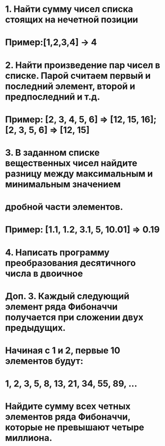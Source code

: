 # 1. Найти сумму чисел списка стоящих на нечетной позиции
#    Пример:[1,2,3,4] -> 4

# 2. Найти произведение пар чисел в списке. Парой считаем первый и последний элемент, второй и предпоследний и т.д. 
#    Пример: [2, 3, 4, 5, 6] => [12, 15, 16]; [2, 3, 5, 6] => [12, 15] 

# 3. В заданном списке вещественных чисел найдите разницу между максимальным и минимальным значением 
#    дробной части    элементов. 
#    Пример: [1.1, 1.2, 3.1, 5, 10.01] => 0.19

# 4. Написать программу преобразования десятичного числа в двоичное

# Доп. 3. Каждый следующий элемент ряда Фибоначчи получается при сложении двух предыдущих. 
#         Начиная с 1 и 2, первые 10 элементов будут:
#         1, 2, 3, 5, 8, 13, 21, 34, 55, 89, ...
#         Найдите сумму всех четных элементов ряда Фибоначчи, которые не превышают четыре миллиона.


